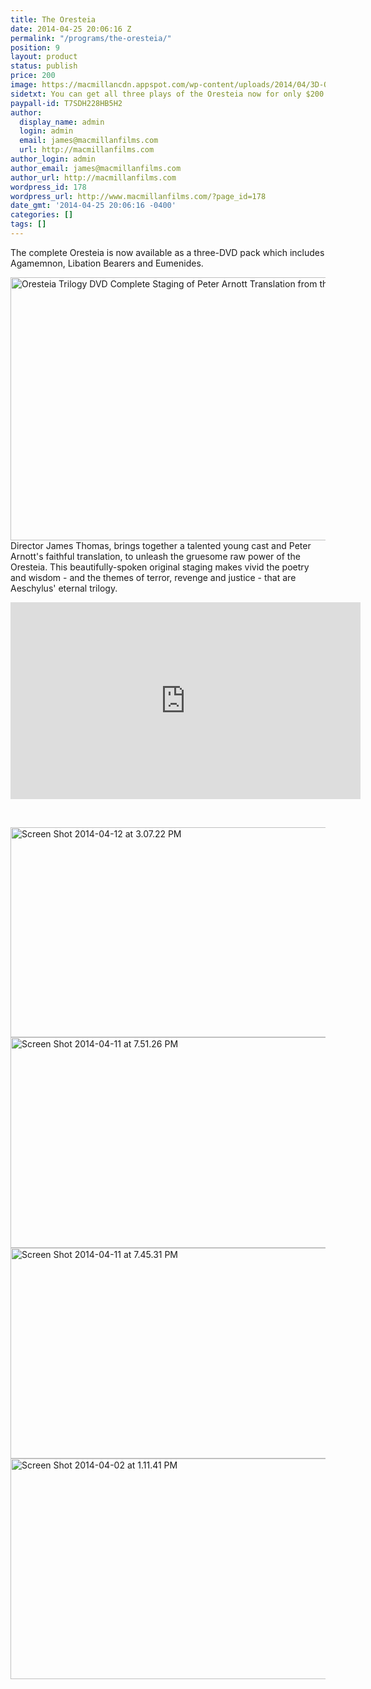 ```yaml
---
title: The Oresteia
date: 2014-04-25 20:06:16 Z
permalink: "/programs/the-oresteia/"
position: 9
layout: product
status: publish
price: 200
image: https://macmillancdn.appspot.com/wp-content/uploads/2014/04/3D-Oresteia-withRearLarge.jpg
sidetxt: You can get all three plays of the Oresteia now for only $200.
paypall-id: T7SDH228HB5H2
author:
  display_name: admin
  login: admin
  email: james@macmillanfilms.com
  url: http://macmillanfilms.com
author_login: admin
author_email: james@macmillanfilms.com
author_url: http://macmillanfilms.com
wordpress_id: 178
wordpress_url: http://www.macmillanfilms.com/?page_id=178
date_gmt: '2014-04-25 20:06:16 -0400'
categories: []
tags: []
---
```


<p>The complete Oresteia is now available as a three-DVD pack which includes Agamemnon, Libation Bearers and Eumenides.</p>
<p><a href="https://macmillancdn.appspot.com/wp-content/uploads/2014/04/3D-Oresteia-withRearLarge.jpg"><img class="alignnone size-large wp-image-245" src="https://macmillancdn.appspot.com/wp-content/uploads/2014/04/3D-Oresteia-withRearLarge-1024x714.jpg" alt="Oresteia Trilogy DVD Complete Staging of Peter Arnott Translation from the Greek" width="604" height="421" /></a>Director James Thomas, brings together a talented young cast and Peter Arnott's faithful translation, to unleash the gruesome raw power of the Oresteia. This beautifully-spoken original staging makes vivid the poetry and wisdom - and the themes of terror, revenge and justice - that are Aeschylus' eternal trilogy.</p>
<p><iframe src="https://www.youtube.com/embed/I_BBr20t_gA" width="560" height="315" frameborder="0" allowfullscreen="allowfullscreen"></iframe></p>
<p>&nbsp;</p>
<p><a href="https://macmillancdn.appspot.com/wp-content/uploads/2014/04/Screen-Shot-2014-04-12-at-3.07.22-PM.png"><img class="size-large wp-image-179 aligncenter" src="https://macmillancdn.appspot.com/wp-content/uploads/2014/04/Screen-Shot-2014-04-12-at-3.07.22-PM-1024x570.png" alt="Screen Shot 2014-04-12 at 3.07.22 PM" width="604" height="336" /></a> <a href="https://macmillancdn.appspot.com/wp-content/uploads/2014/04/Screen-Shot-2014-04-11-at-7.51.26-PM.png"><img class="size-large wp-image-185 aligncenter" src="https://macmillancdn.appspot.com/wp-content/uploads/2014/04/Screen-Shot-2014-04-11-at-7.51.26-PM-1024x572.png" alt="Screen Shot 2014-04-11 at 7.51.26 PM" width="604" height="337" /></a> <a href="https://macmillancdn.appspot.com/wp-content/uploads/2014/04/Screen-Shot-2014-04-11-at-7.45.31-PM.png"><img class="size-large wp-image-187 aligncenter" src="https://macmillancdn.appspot.com/wp-content/uploads/2014/04/Screen-Shot-2014-04-11-at-7.45.31-PM-1024x573.png" alt="Screen Shot 2014-04-11 at 7.45.31 PM" width="604" height="337" /></a> <a href="https://macmillancdn.appspot.com/wp-content/uploads/2014/04/Screen-Shot-2014-04-02-at-1.11.41-PM.png"><img class="size-large wp-image-194 aligncenter" src="https://macmillancdn.appspot.com/wp-content/uploads/2014/04/Screen-Shot-2014-04-02-at-1.11.41-PM-1024x599.png" alt="Screen Shot 2014-04-02 at 1.11.41 PM" width="604" height="353" /></a></p>
